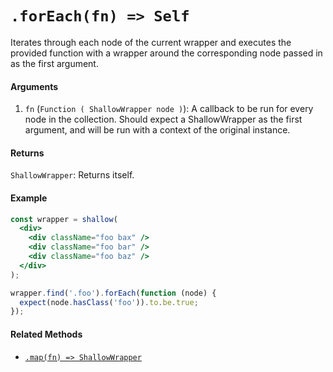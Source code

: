 # `.forEach(fn) => Self`

Iterates through each node of the current wrapper and executes the provided function with a
wrapper around the corresponding node passed in as the first argument.


#### Arguments

1. `fn` (`Function ( ShallowWrapper node )`): A callback to be run for every node in the collection.
Should expect a ShallowWrapper as the first argument, and will be run with a context of the original
instance.



#### Returns

`ShallowWrapper`: Returns itself.



#### Example

```jsx
const wrapper = shallow(
  <div>
    <div className="foo bax" />
    <div className="foo bar" />
    <div className="foo baz" />
  </div>
);

wrapper.find('.foo').forEach(function (node) {
  expect(node.hasClass('foo')).to.be.true;
});
```


#### Related Methods

- [`.map(fn) => ShallowWrapper`](map.md)
